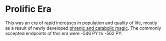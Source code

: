 # Prolific Era

This was an era of rapid increases in population and quality of life, mostly as a result of newly developed [phrenic and catabolic magic](../../magic.md). The commonly accepted endpoints of this era were -546 PY to -562 PY.